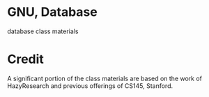 # GNU, Database 
database class materials

# Credit

A significant portion of the class materials are based on the work of HazyResearch and previous offerings of CS145, Stanford.
